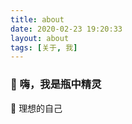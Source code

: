 ```yaml
---
title: about
date: 2020-02-23 19:20:33
layout: about
tags: [关于, 我]
---
```

<!-- https://www.cnblogs.com/tfxz/ 超级小白龙 -->
<!-- https://www.cnblogs.com/bndong/ bndong -->
### 👋 嗨，我是瓶中精灵

🌱   理想的自己